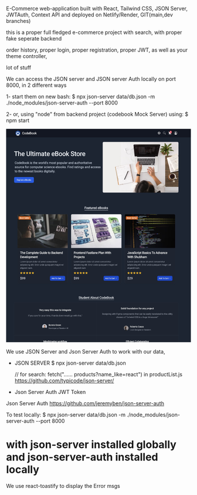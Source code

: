 E-Commerce web-application built with React, Tailwind CSS, JSON Server, JWTAuth, Context API and deployed on Netlify/Render, GIT(main,dev branches)

this is a proper full fledged e-commerce project with search, with proper fake seperate backend

order history, proper login, proper registration, proper JWT, as well as your theme controller,

lot of stuff

We can access the JSON server and JSON server Auth locally on port 8000, in 2 different ways

1- start them on new bash:
$
npx json-server data/db.json -m ./node_modules/json-server-auth --port 8000

2- or, using "node" from backend project (codebook Mock Server) using:
$
npm start

![Codebook](src/assets/images/sc.jpg "Codebook-courses store")

We use JSON Server and Json Server Auth to work with our data,

- JSON SERVER
  $
  npx json-server data/db.json

  // for search: fetch("...... products?name_like=react") in productList.js
  https://github.com/typicode/json-server/

- Json Server Auth
  JWT Token

Json Server Auth
https://github.com/jeremyben/json-server-auth

To test locally:
$
npx json-server data/db.json -m ./node_modules/json-server-auth --port 8000

# with json-server installed globally and json-server-auth installed locally

We use react-toastify to display the Error msgs
